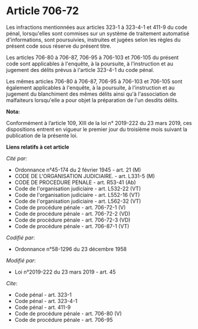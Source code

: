 # Article 706-72

Les infractions mentionnées aux articles 323-1 à 323-4-1 et 411-9 du code pénal, lorsqu'elles sont commises sur un système de
traitement automatisé d'informations, sont poursuivies, instruites et jugées selon les règles du présent code sous réserve du
présent titre.

Les articles 706-80 à 706-87, 706-95 à 706-103 et 706-105 du présent code sont applicables à l'enquête, à la poursuite, à
l'instruction et au jugement des délits prévus à l'article 323-4-1 du code pénal.

Les mêmes articles 706-80 à 706-87, 706-95 à 706-103 et 706-105 sont également applicables à l'enquête, à la poursuite, à
l'instruction et au jugement du blanchiment des mêmes délits ainsi qu'à l'association de malfaiteurs lorsqu'elle a pour objet
la préparation de l'un desdits délits.

**Nota:**

Conformément à l’article 109, XIII de la loi n° 2019-222 du 23 mars 2019, ces dispositions entrent en vigueur le premier jour
du troisième mois suivant la publication de la présente loi.

**Liens relatifs à cet article**

_Cité par_:

  - Ordonnance n°45-174 du 2 février 1945 - art. 21 (M)
  - CODE DE L'ORGANISATION JUDICIAIRE. - art. L331-5 (M)
  - CODE DE PROCEDURE PENALE - art. R53-41 (Ab)
  - Code de l'organisation judiciaire - art. L532-22 (VT)
  - Code de l'organisation judiciaire - art. L552-16 (VT)
  - Code de l'organisation judiciaire - art. L562-32 (VT)
  - Code de procédure pénale - art. 706-72-1 (V)
  - Code de procédure pénale - art. 706-72-2 (VD)
  - Code de procédure pénale - art. 706-72-3 (VD)
  - Code de procédure pénale - art. 706-87-1 (VT)

_Codifié par_:

  - Ordonnance n°58-1296 du 23 décembre 1958

_Modifié par_:

  - Loi n°2019-222 du 23 mars 2019 - art. 45

_Cite_:

  - Code pénal - art. 323-1
  - Code pénal - art. 323-4-1
  - Code pénal - art. 411-9
  - Code de procédure pénale - art. 706-80 (V)
  - Code de procédure pénale - art. 706-95
